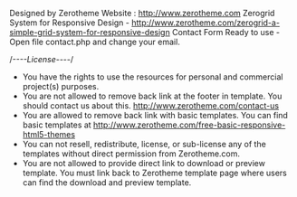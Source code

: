 Designed by Zerotheme
Website : http://www.zerotheme.com
Zerogrid System for Responsive Design - http://www.zerotheme.com/zerogrid-a-simple-grid-system-for-responsive-design
Contact Form Ready to use - Open file contact.php and change your email.

/*----License----*/
+ You have the rights to use the resources for personal and commercial project(s) purposes.
+ You are not allowed to remove back link at the footer in template. You should contact us about this. http://www.zerotheme.com/contact-us
+ You are allowed to remove back link with basic templates. You can find basic templates at http://www.zerotheme.com/free-basic-responsive-html5-themes
+ You can not resell, redistribute, license, or sub-license any of the templates without direct permission from Zerotheme.com.
+ You are not allowed to provide direct link to download or preview template. You must link back to Zerotheme template page where users can find the download and preview template.
